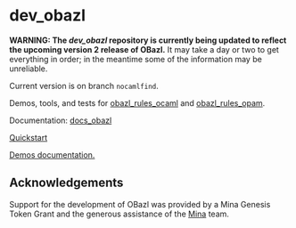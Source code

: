 # dev_obazl

**WARNING: The _dev_obazl_ repository is currently being updated to
reflect the upcoming version 2 release of OBazl.** It may take a day
or two to get everything in order; in the meantime some of the
information may be unreliable.

Current version is on branch `nocamlfind`.

Demos, tools, and tests for
[obazl_rules_ocaml](https://github.com/obazl/rules_opam) and
[obazl_rules_opam](https://github.com/obazl/rules_opam).

Documentation: [docs_obazl](https://obazl.github.io/docs_obazl/)


[Quickstart](quickstart.md)

[Demos documentation.](demos/readme.md)

## Acknowledgements

Support for the development of OBazl was provided by a Mina Genesis
Token Grant and the generous assistance of the [Mina](https://minaprotocol.com/) team.
